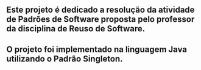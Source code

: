 ## Este projeto é dedicado a resolução da atividade de Padrões de Software proposta pelo professor da disciplina de Reuso de Software. 
## O projeto foi implementado na linguagem Java utilizando o Padrão Singleton.